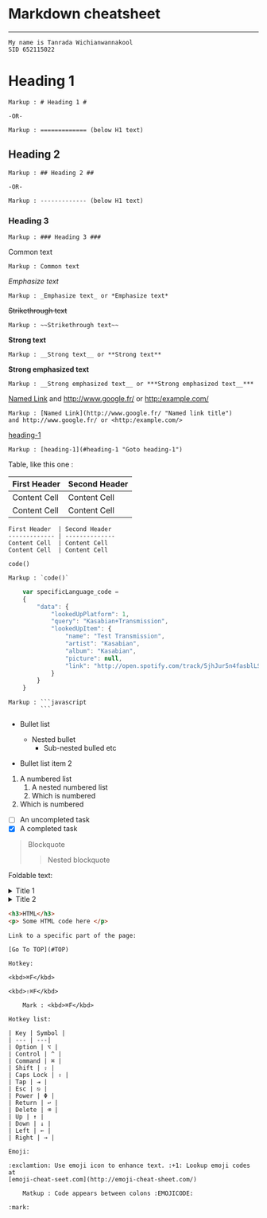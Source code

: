 Markdown cheatsheet<a name="Top"></a>
===================
----
```
My name is Tanrada Wichianwannakool
SID 652115022
```
# Heading 1 #
 
    Markup : # Heading 1 #
 
    -OR-
 
    Markup : ============= (below H1 text)
 
## Heading 2 ##
 
    Markup : ## Heading 2 ##
 
    -OR-
 
    Markup : ------------- (below H1 text)
 
### Heading 3 ###
 
    Markup : ### Heading 3 ###
 
Common text
 
    Markup : Common text
 
_Emphasize text_
 
    Markup : _Emphasize text_ or *Emphasize text*
 
~~Strikethrough text~~
 
    Markup : ~~Strikethrough text~~
 
__Strong text__
 
    Markup : __Strong text__ or **Strong text**
 
__Strong emphasized text__
 
    Markup : __Strong emphasized text__ or ***Strong emphasized text__***
 
[Named Link](http://www.google.fr/ "Named link title") and http://www.google.fr/ or <http:/example.com/>
 
    Markup : [Named Link](http://www.google.fr/ "Named link title")
    and http://www.google.fr/ or <http:/example.com/>
 
[heading-1](#heading-1 "Goto heading-1")
 
    Markup : [heading-1](#heading-1 "Goto heading-1")
 
Table, like this one :
 
First Header  | Second Header
------------- | --------------
Content Cell  | Content Cell
Content Cell  | Content Cell
 
```
First Header  | Second Header
------------- | --------------
Content Cell  | Content Cell
Content Cell  | Content Cell
```
 
 
`code()`
 
 
    Markup : `code()`
 
```javascript
    var specificLanguage_code =
    {
        "data": {
            "lookedUpPlatform": 1,
            "query": "Kasabian+Transmission",
            "lookedUpItem": {
                "name": "Test Transmission",
                "artist": "Kasabian",
                "album": "Kasabian",
                "picture": null,
                "link": "http://open.spotify.com/track/5jhJur5n4fasblLSC0crTp"          
            }
        }
    }
```
 
    Markup : ```javascript
             ```
 
 
* Bullet list
    * Nested bullet
        * Sub-nested bulled etc
 
* Bullet list item 2
1. A numbered list
    1. A nested numbered list
    2. Which is numbered
2. Which is numbered
 
- [ ] An uncompleted task
- [x] A completed task
 
> Blockquote
>> Nested blockquote
 
Foldable text:
 
<details>
    <summary>Title 1</summary>
    <p>Content 1 Content 1 Content 1 Content 1 Content 1</p>
</details>
<details>
    <summary>Title 2</summary>
    <p>Content 2 Content 2 Content 2 Content 2 Content 2</p>
</details>
 
```html
<h3>HTML</h3>
<p> Some HTML code here </p>
```
 
```
Link to a specific part of the page:
 
[Go To TOP](#TOP)
 
Hotkey:
 
<kbd>⌘F</kbd>
 
<kbd>⇧⌘F</kbd>
 
    Mark : <kbd>⌘F</kbd>
 
Hotkey list:
 
| Key | Symbol |
| --- | ---|
| Option | ⌥ |
| Control | ^ |
| Command | ⌘ |
| Shift | ⇧ |
| Caps Lock | ⇪ |
| Tap | ⇥ |
| Esc | ⎋ |
| Power | Φ |
| Return | ↩ |
| Delete | ⌫ |
| Up | ↑ |
| Down | ↓ |
| Left | ← |
| Right | → |
 
Emoji:
 
:exclamtion: Use emoji icon to enhance text. :+1: Lookup emoji codes at
[emoji-cheat-seet.com](http://emoji-cheat-sheet.com/)
 
    Matkup : Code appears between colons :EMOJICODE:
 
:mark:
